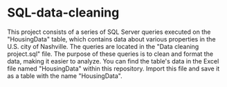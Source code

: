 # SQL-data-cleaning
This project consists of a series of SQL Server queries executed on the "HousingData" table, 
which contains data about various properties in the U.S. city of Nashville. 
The queries are located in the "Data cleaning project.sql" file. 
The purpose of these queries is to clean and format the data, making it easier to analyze. 
You can find the table's data in the Excel file named "HousingData" within this repository. 
Import this file and save it as a table with the name "HousingData".
